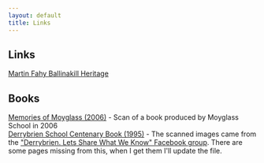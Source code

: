```yaml
---
layout: default
title: Links
---
```


## Links
[Martin Fahy Ballinakill Heritage](https://www.martinfahyballinakillheritage.com/)

## Books
[Memories of Moyglass (2006)](https://keane-content.ams3.digitaloceanspaces.com/files/memories-of-moyglass-book.pdf) - Scan of a book produced by Moyglass School in 2006  
[Derrybrien School Centenary Book (1995)](https://keane-content.ams3.digitaloceanspaces.com/files/derrybrien-school-centenary-book.pdf) - The scanned images came from the ["Derrybrien. Lets Share What We Know" Facebook group](https://www.facebook.com/media/set/?set=oa.366569591078247&type=3). There are some pages missing from this, when I get them I'll update the file. 